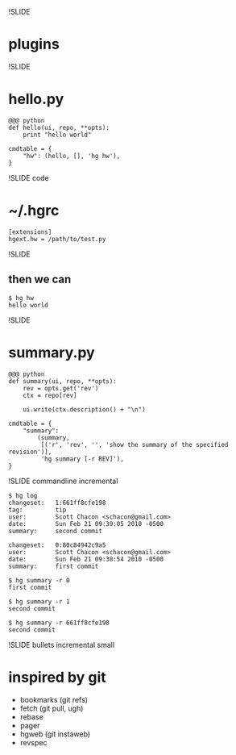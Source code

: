 !SLIDE

# plugins #

!SLIDE

# hello.py #

	@@@ python
	def hello(ui, repo, **opts):
	    print "hello world"

	cmdtable = {
	    "hw": (hello, [], 'hg hw'),
	}

!SLIDE code

# ~/.hgrc #

	[extensions]
	hgext.hw = /path/to/test.py

!SLIDE

## then we can ##

	$ hg hw
	hello world

!SLIDE

# summary.py #

	@@@ python
	def summary(ui, repo, **opts):
	    rev = opts.get('rev')
	    ctx = repo[rev]

	    ui.write(ctx.description() + "\n")

	cmdtable = {
	    "summary":
	        (summary,
	         [('r', 'rev', '', 'show the summary of the specified revision')],
	         'hg summary [-r REV]'),
	}

!SLIDE commandline incremental

	$ hg log
	changeset:   1:661ff8cfe198
	tag:         tip
	user:        Scott Chacon <schacon@gmail.com>
	date:        Sun Feb 21 09:39:05 2010 -0500
	summary:     second commit

	changeset:   0:80c84942c9a5
	user:        Scott Chacon <schacon@gmail.com>
	date:        Sun Feb 21 09:38:54 2010 -0500
	summary:     first commit

	$ hg summary -r 0
	first commit

	$ hg summary -r 1
	second commit

	$ hg summary -r 661ff8cfe198
	second commit

!SLIDE bullets incremental small

# inspired by git #

* bookmarks (git refs)
* fetch (git pull, ugh)
* rebase
* pager
* hgweb (git instaweb)
* revspec

